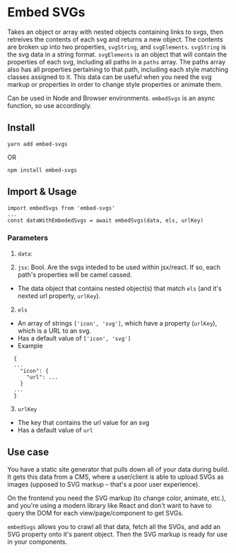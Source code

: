 # Embed SVGs

Takes an object or array with nested objects containing links to svgs, then retreives the contents of each svg and returns a new object. The contents are broken up into two properties, `svgString`, and `svgElements`. `svgString` is the svg data in a string format. `svgElements` is an object that will contain the properties of each svg, including all paths in a `paths` array. The paths array also has all properties pertaining to that path, including each style matching classes assigned to it. This data can be useful when you need the svg markup or properties in order to change style properties or animate them.

Can be used in Node and Browser environments. `embedSvgs` is an async function, so use accordingly.

## Install

```
yarn add embed-svgs
```

OR

```
npm install embed-svgs
```

## Import & Usage

```
import embedSvgs from 'embed-svgs'
...
const dataWithEmbededSvgs = await embedSvgs(data, els, urlKey)
```

### Parameters

1.  `data`:

2.  `jsx`: Bool. Are the svgs inteded to be used within jsx/react. If so, each path's properties will be camel cassed.

* The data object that contains nested object(s) that match `els` (and it's nexted url property, `urlKey`).

2.  `els`

* An array of strings `['icon', 'svg']`, which have a property (`urlKey`), which is a URL to an svg.
* Has a default value of `['icon', 'svg']`
* Example

```
  {
  ...
    "icon": {
      "url": ...
    }
  ...
  }
```

3.  `urlKey`

* The key that contains the url value for an svg
* Has a default value of `url`

## Use case

You have a static site generator that pulls down all of your data during build. It gets this data from a CMS, where a user/client is able to upload SVGs as images (upposed to SVG markup – that's a poor user experience).

On the frontend you need the SVG markup (to change color, animate, etc.), and you're using a modern library like React and don't want to have to query the DOM for each view/page/component to get SVGs.

`embedSvgs` allows you to crawl all that data, fetch all the SVGs, and add an SVG property onto it's parent object. Then the SVG markup is ready for use in your components.
